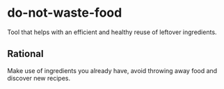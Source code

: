 # do-not-waste-food
Tool that helps with an efficient and healthy reuse of leftover ingredients.

## Rational
Make use of ingredients you already have, avoid throwing away food and discover new recipes.
